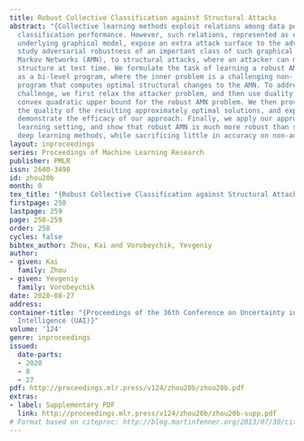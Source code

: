 ```yaml
---
title: Robust Collective Classification against Structural Attacks
abstract: "{Collective learning methods exploit relations among data points to enhance
  classification performance. However, such relations, represented as edges in the
  underlying graphical model, expose an extra attack surface to the adversaries. We
  study adversarial robustness of an important class of such graphical models, Associative
  Markov Networks (AMN), to structural attacks, where an attacker can modify the graph
  structure at test time. We formulate the task of learning a robust AMN classifier
  as a bi-level program, where the inner problem is a challenging non- linear integer
  program that computes optimal structural changes to the AMN. To address this technical
  challenge, we first relax the attacker problem, and then use duality to obtain a
  convex quadratic upper bound for the robust AMN problem. We then prove a bound on
  the quality of the resulting approximately optimal solutions, and experimentally
  demonstrate the efficacy of our approach. Finally, we apply our approach in a transductive
  learning setting, and show that robust AMN is much more robust than state-of-the-art
  deep learning methods, while sacrificing little in accuracy on non-adversarial data.}"
layout: inproceedings
series: Proceedings of Machine Learning Research
publisher: PMLR
issn: 2640-3498
id: zhou20b
month: 0
tex_title: "{Robust Collective Classification against Structural Attacks}"
firstpage: 250
lastpage: 259
page: 250-259
order: 250
cycles: false
bibtex_author: Zhou, Kai and Vorobeychik, Yevgeniy
author:
- given: Kai
  family: Zhou
- given: Yevgeniy
  family: Vorobeychik
date: 2020-08-27
address: 
container-title: "{Proceedings of the 36th Conference on Uncertainty in Artificial
  Intelligence (UAI)}"
volume: '124'
genre: inproceedings
issued:
  date-parts:
  - 2020
  - 8
  - 27
pdf: http://proceedings.mlr.press/v124/zhou20b/zhou20b.pdf
extras:
- label: Supplementary PDF
  link: http://proceedings.mlr.press/v124/zhou20b/zhou20b-supp.pdf
# Format based on citeproc: http://blog.martinfenner.org/2013/07/30/citeproc-yaml-for-bibliographies/
---
```

